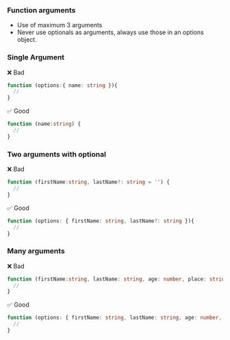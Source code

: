 

### Function arguments

- Use of maximum 3 arguments
- Never use optionals as arguments, always use those in an options object.

### Single Argument

❌ Bad
```ts
function (options:{ name: string }){
  // 
}
```

✅ Good
```ts
function (name:string) {
  //
}
```

### Two arguments with optional


❌ Bad
```ts
function (firstName:string, lastName?: string = '') {
  //
}
```

✅ Good
```ts
function (options: { firstName: string, lastName?: string }){
  //
}
```

### Many arguments


❌ Bad
```ts
function (firstName:string, lastName: string, age: number, place: string) {
  //
}
```

✅ Good
```ts
function (options: { firstName: string, lastName: string, age: number, place: string }){
  //
}
```
